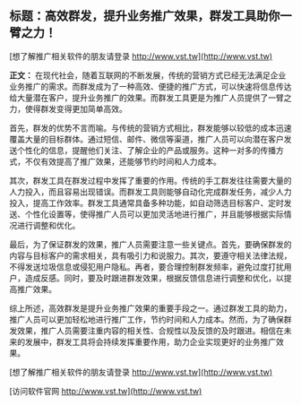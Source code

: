 ## **标题：高效群发，提升业务推广效果，群发工具助你一臂之力！**

[想了解推广相关软件的朋友请登录 http://www.vst.tw](http://www.vst.tw)

**正文：**
在现代社会，随着互联网的不断发展，传统的营销方式已经无法满足企业业务推广的需求。而群发成为了一种高效、便捷的推广方式，可以快速将信息传达给大量潜在客户，提升业务推广的效果。而群发工具更是为推广人员提供了一臂之力，使得群发变得更加简单高效。

首先，群发的优势不言而喻。与传统的营销方式相比，群发能够以较低的成本迅速覆盖大量的目标群体。通过短信、邮件、微信等渠道，推广人员可以向潜在客户发送个性化的信息，提醒他们关注、了解企业的产品或服务。这种一对多的传播方式，不仅有效提高了推广效果，还能够节约时间和人力成本。

其次，群发工具在群发过程中发挥了重要的作用。传统的手工群发往往需要大量的人力投入，而且容易出现错误。而群发工具则能够自动化完成群发任务，减少人力投入，提高工作效率。群发工具通常具备多种功能，如自动筛选目标客户、定时发送、个性化设置等，使得推广人员可以更加灵活地进行推广，并且能够根据实际情况进行调整和优化。

最后，为了保证群发的效果，推广人员需要注意一些关键点。首先，要确保群发的内容与目标客户的需求相关，具有吸引力和说服力。其次，要遵守相关法律法规，不得发送垃圾信息或侵犯用户隐私。再者，要合理控制群发频率，避免过度打扰用户，造成反感。同时，要及时跟进群发效果，根据反馈信息进行调整和优化，以提高推广效果。

综上所述，高效群发是提升业务推广效果的重要手段之一。通过群发工具的助力，推广人员可以更加轻松地进行推广工作，节约时间和人力成本。然而，为了确保群发效果，推广人员需要注重内容的相关性、合规性以及反馈的及时跟进。相信在未来的发展中，群发工具将会持续发挥重要作用，助力企业实现更好的业务推广效果。

[想了解推广相关软件的朋友请登录 http://www.vst.tw](http://www.vst.tw)


[访问软件官网 http://www.vst.tw](http://www.vst.tw)
